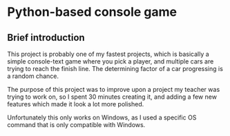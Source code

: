 # Python-based console game
## Brief introduction
This project is probably one of my fastest projects, which is basically a simple console-text game where you pick a player, and multiple cars are trying to reach the finish line. The determining factor of a car progressing is a random chance.

The purpose of this project was to improve upon a project my teacher was trying to work on, so I spent 30 minutes creating it, and adding a few new features which made it look a lot more polished.

Unfortunately this only works on Windows, as I used a specific OS command that is only compatible with Windows.

